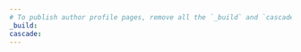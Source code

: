 ```yaml
---
# To publish author profile pages, remove all the `_build` and `cascade` settings below.
_build:
cascade:
---
```

